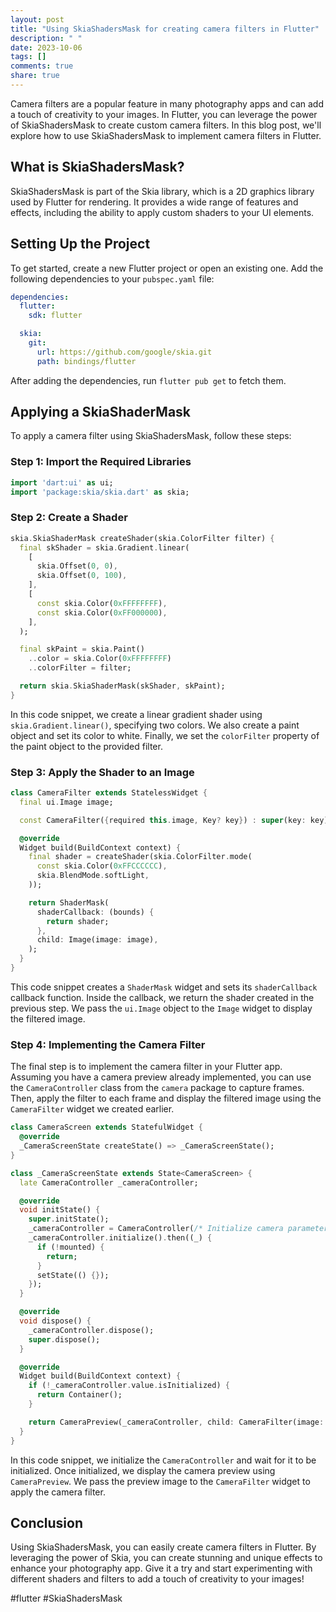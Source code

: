 ```yaml
---
layout: post
title: "Using SkiaShadersMask for creating camera filters in Flutter"
description: " "
date: 2023-10-06
tags: []
comments: true
share: true
---
```


Camera filters are a popular feature in many photography apps and can add a touch of creativity to your images. In Flutter, you can leverage the power of SkiaShadersMask to create custom camera filters. In this blog post, we'll explore how to use SkiaShadersMask to implement camera filters in Flutter.

## What is SkiaShadersMask?

SkiaShadersMask is part of the Skia library, which is a 2D graphics library used by Flutter for rendering. It provides a wide range of features and effects, including the ability to apply custom shaders to your UI elements.

## Setting Up the Project

To get started, create a new Flutter project or open an existing one. Add the following dependencies to your `pubspec.yaml` file:

```yaml
dependencies:
  flutter:
    sdk: flutter

  skia:
    git:
      url: https://github.com/google/skia.git
      path: bindings/flutter
```

After adding the dependencies, run `flutter pub get` to fetch them.

## Applying a SkiaShaderMask

To apply a camera filter using SkiaShadersMask, follow these steps:

### Step 1: Import the Required Libraries

```dart
import 'dart:ui' as ui;
import 'package:skia/skia.dart' as skia;
```

### Step 2: Create a Shader

```dart
skia.SkiaShaderMask createShader(skia.ColorFilter filter) {
  final skShader = skia.Gradient.linear(
    [
      skia.Offset(0, 0),
      skia.Offset(0, 100),
    ],
    [
      const skia.Color(0xFFFFFFFF),
      const skia.Color(0xFF000000),
    ],
  );

  final skPaint = skia.Paint()
    ..color = skia.Color(0xFFFFFFFF)
    ..colorFilter = filter;

  return skia.SkiaShaderMask(skShader, skPaint);
}
```

In this code snippet, we create a linear gradient shader using `skia.Gradient.linear()`, specifying two colors. We also create a paint object and set its color to white. Finally, we set the `colorFilter` property of the paint object to the provided filter.

### Step 3: Apply the Shader to an Image

```dart
class CameraFilter extends StatelessWidget {
  final ui.Image image;

  const CameraFilter({required this.image, Key? key}) : super(key: key);

  @override
  Widget build(BuildContext context) {
    final shader = createShader(skia.ColorFilter.mode(
      const skia.Color(0xFFCCCCCC),
      skia.BlendMode.softLight,
    ));

    return ShaderMask(
      shaderCallback: (bounds) {
        return shader;
      },
      child: Image(image: image),
    );
  }
}
```

This code snippet creates a `ShaderMask` widget and sets its `shaderCallback` callback function. Inside the callback, we return the shader created in the previous step. We pass the `ui.Image` object to the `Image` widget to display the filtered image.

### Step 4: Implementing the Camera Filter

The final step is to implement the camera filter in your Flutter app. Assuming you have a camera preview already implemented, you can use the `CameraController` class from the `camera` package to capture frames. Then, apply the filter to each frame and display the filtered image using the `CameraFilter` widget we created earlier.

```dart
class CameraScreen extends StatefulWidget {
  @override
  _CameraScreenState createState() => _CameraScreenState();
}

class _CameraScreenState extends State<CameraScreen> {
  late CameraController _cameraController;

  @override
  void initState() {
    super.initState();
    _cameraController = CameraController(/* Initialize camera parameters */);
    _cameraController.initialize().then((_) {
      if (!mounted) {
        return;
      }
      setState(() {});
    });
  }

  @override
  void dispose() {
    _cameraController.dispose();
    super.dispose();
  }

  @override
  Widget build(BuildContext context) {
    if (!_cameraController.value.isInitialized) {
      return Container();
    }

    return CameraPreview(_cameraController, child: CameraFilter(image: _cameraController.value.previewImage));
  }
}
```

In this code snippet, we initialize the `CameraController` and wait for it to be initialized. Once initialized, we display the camera preview using `CameraPreview`. We pass the preview image to the `CameraFilter` widget to apply the camera filter.

## Conclusion

Using SkiaShadersMask, you can easily create camera filters in Flutter. By leveraging the power of Skia, you can create stunning and unique effects to enhance your photography app. Give it a try and start experimenting with different shaders and filters to add a touch of creativity to your images!

#flutter #SkiaShadersMask
